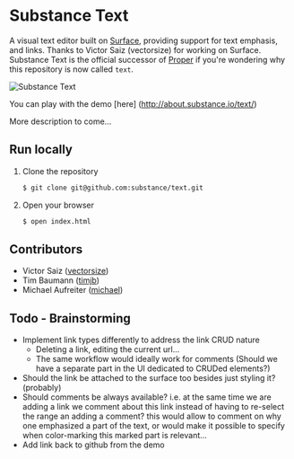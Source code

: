 # Substance Text

A visual text editor built on [Surface](http://github.com/substance/surface), providing support for text emphasis, and links. Thanks to Victor Saiz (vectorsize) for working on Surface. Substance Text is the official successor of [Proper](http://github.com/michael/proper) if you're wondering why this repository is now called `text`.

![Substance Text](http://substance.github.com/text/assets/text2.png)

You can play with the demo [here] (http://about.substance.io/text/)

More description to come...

## Run locally

1. Clone the repository

   ```bash
   $ git clone git@github.com:substance/text.git
   ```

2. Open your browser
   
   ```bash
   $ open index.html
   ```

## Contributors

- Victor Saiz ([vectorsize](http://github.com/vectorsize))
- Tim Baumann ([timjb](http://github.com/timjb))
- Michael Aufreiter ([michael](http://github.com/michael))

## Todo - Brainstorming

- Implement link types differently to address the link CRUD nature
	- Deleting a link, editing the current url...
	- The same workflow would ideally work for comments (Should we have a separate part in the UI dedicated to CRUDed elements?)
- Should the link be attached to the surface too besides just styling it? (probably)
- Should comments be always available? i.e. at the same time we are adding a link we comment about this link instead of having to re-select the range an adding a comment? this would allow to comment on why one emphasized a part of the text, or would make it possible to specify when color-marking this marked part is relevant...
- Add link back to github from the demo